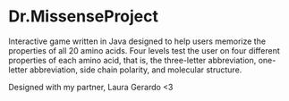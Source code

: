 # Dr.MissenseProject

Interactive game written in Java designed to help users memorize the properties of all 20 amino acids. Four levels test the user on four different properties of each amino acid, that is, the three-letter abbreviation, one-letter abbreviation, side chain polarity, and molecular structure.

Designed with my partner, Laura Gerardo <3
